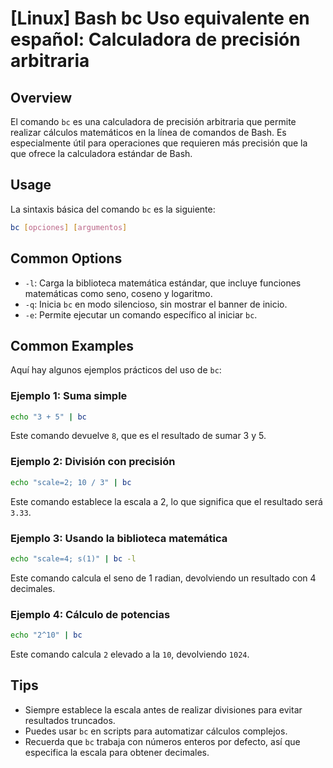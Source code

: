 # [Linux] Bash bc Uso equivalente en español: Calculadora de precisión arbitraria

## Overview
El comando `bc` es una calculadora de precisión arbitraria que permite realizar cálculos matemáticos en la línea de comandos de Bash. Es especialmente útil para operaciones que requieren más precisión que la que ofrece la calculadora estándar de Bash.

## Usage
La sintaxis básica del comando `bc` es la siguiente:

```bash
bc [opciones] [argumentos]
```

## Common Options
- `-l`: Carga la biblioteca matemática estándar, que incluye funciones matemáticas como seno, coseno y logaritmo.
- `-q`: Inicia `bc` en modo silencioso, sin mostrar el banner de inicio.
- `-e`: Permite ejecutar un comando específico al iniciar `bc`.

## Common Examples
Aquí hay algunos ejemplos prácticos del uso de `bc`:

### Ejemplo 1: Suma simple
```bash
echo "3 + 5" | bc
```
Este comando devuelve `8`, que es el resultado de sumar 3 y 5.

### Ejemplo 2: División con precisión
```bash
echo "scale=2; 10 / 3" | bc
```
Este comando establece la escala a 2, lo que significa que el resultado será `3.33`.

### Ejemplo 3: Usando la biblioteca matemática
```bash
echo "scale=4; s(1)" | bc -l
```
Este comando calcula el seno de 1 radian, devolviendo un resultado con 4 decimales.

### Ejemplo 4: Cálculo de potencias
```bash
echo "2^10" | bc
```
Este comando calcula `2` elevado a la `10`, devolviendo `1024`.

## Tips
- Siempre establece la escala antes de realizar divisiones para evitar resultados truncados.
- Puedes usar `bc` en scripts para automatizar cálculos complejos.
- Recuerda que `bc` trabaja con números enteros por defecto, así que especifica la escala para obtener decimales.